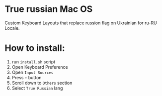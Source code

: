 # True russian Mac OS

Custom Keyboard Layouts that replace russion flag on Ukrainian for ru-RU Locale. 

# How to install:
1. run `install.sh` script
2. Open Keyboard Preference
3. Open `Input Sources`
4. Press `+` button
5. Scroll down to `Others` section
6. Select `True Russian` lang
